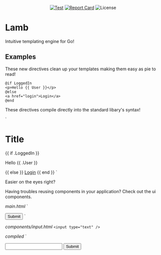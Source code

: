 <div align="center">


[![Test](https://github.com/goat-framework/lamb/actions/workflows/go.yml/badge.svg)](https://github.com/goat-framework/lamb/actions)
[![Report Card](https://goreportcard.com/badge/github.com/goat-framework/lamb)](https://goreportcard.com/report/github.com/goat-framework/lamb)
![License](https://img.shields.io/github/license/goat-framework/lamb)


</div>

# Lamb

Intuitive templating engine for Go!

## Examples

These new directives clean up your templates making them easy as pie to read!

```<h1>Title</h1>
@if LoggedIn
<p>Hello {{ User }}</p>
@else
<a href="login">Login</a>
@end
```

These directives compile directly into the standard libary's syntax!

`<h1>Title</h1>
{{ if .LoggedIn }}
<p>Hello {{ .User }}</p>
{{ else }}
<a href="login">Login</a>
{{ end }}
`

Easier on the eyes right?

Having troubles reusing components in your application?
Check out the ui components.

_main.html_
`
<form>
  <ui-input />
  <button>Submit</button>
</form>
`

_components/input.html_
`
<input type="text" />
`

_compiled_
`
<form>
  <input type="text" />
  <button>Submit</button>
</form>

